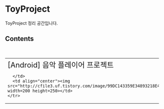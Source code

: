 # ToyProject
ToyProject 정리 공간입니다.</br>

## Contents
<table border="0">
    <tr>
      <td colspan="3"><font size="5em">[Android] 음악 플레이어 프로젝트　　　　　　　　　</font></br>

      </td>
      <td align="center"><img src="http://cfile3.uf.tistory.com/image/99DC143359E34893218E47" width=200 height=250></td>
    </tr>
</table>
